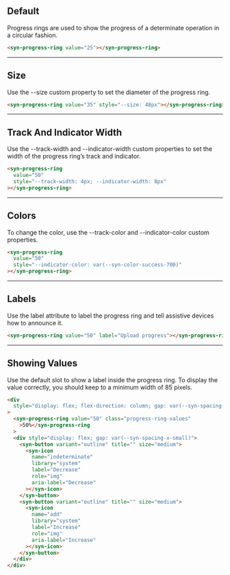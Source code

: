 ## Default

Progress rings are used to show the progress of a determinate operation in a circular fashion.

```html
<syn-progress-ring value="25"></syn-progress-ring>
```

---

## Size

Use the --size custom property to set the diameter of the progress ring.

```html
<syn-progress-ring value="35" style="--size: 48px"></syn-progress-ring>
```

---

## Track And Indicator Width

Use the --track-width and --indicator-width custom properties to set the width of the progress ring’s track and indicator.

```html
<syn-progress-ring
  value="50"
  style="--track-width: 4px; --indicator-width: 8px"
></syn-progress-ring>
```

---

## Colors

To change the color, use the --track-color and --indicator-color custom properties.

```html
<syn-progress-ring
  value="50"
  style="--indicator-color: var(--syn-color-success-700)"
></syn-progress-ring>
```

---

## Labels

Use the label attribute to label the progress ring and tell assistive devices how to announce it.

```html
<syn-progress-ring value="50" label="Upload progress"></syn-progress-ring>
```

---

## Showing Values

Use the default slot to show a label inside the progress ring. To display the value correctly, you should keep to a minimum width of 85 pixels.

```html
<div
  style="display: flex; flex-direction: column; gap: var(--syn-spacing-medium)"
>
  <syn-progress-ring value="50" class="progress-ring-values"
    >50%</syn-progress-ring
  >
  <div style="display: flex; gap: var(--syn-spacing-x-small)">
    <syn-button variant="outline" title="" size="medium">
      <syn-icon
        name="indeterminate"
        library="system"
        label="Decrease"
        role="img"
        aria-label="Decrease"
      ></syn-icon>
    </syn-button>
    <syn-button variant="outline" title="" size="medium">
      <syn-icon
        name="add"
        library="system"
        label="Increase"
        role="img"
        aria-label="Increase"
      ></syn-icon>
    </syn-button>
  </div>
</div>
```
